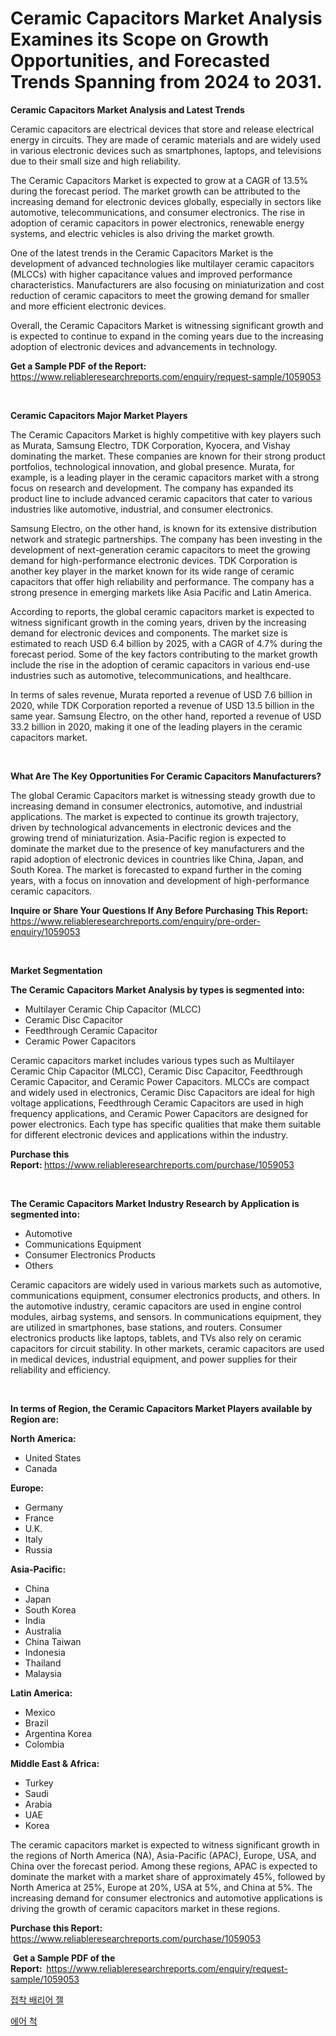 <p><h1>Ceramic Capacitors Market Analysis Examines its Scope on Growth Opportunities, and Forecasted Trends Spanning from 2024 to 2031.</h1></p><p><strong>Ceramic Capacitors Market Analysis and Latest Trends</strong></p>
<p><p>Ceramic capacitors are electrical devices that store and release electrical energy in circuits. They are made of ceramic materials and are widely used in various electronic devices such as smartphones, laptops, and televisions due to their small size and high reliability.</p><p>The Ceramic Capacitors Market is expected to grow at a CAGR of 13.5% during the forecast period. The market growth can be attributed to the increasing demand for electronic devices globally, especially in sectors like automotive, telecommunications, and consumer electronics. The rise in adoption of ceramic capacitors in power electronics, renewable energy systems, and electric vehicles is also driving the market growth.</p><p>One of the latest trends in the Ceramic Capacitors Market is the development of advanced technologies like multilayer ceramic capacitors (MLCCs) with higher capacitance values and improved performance characteristics. Manufacturers are also focusing on miniaturization and cost reduction of ceramic capacitors to meet the growing demand for smaller and more efficient electronic devices.</p><p>Overall, the Ceramic Capacitors Market is witnessing significant growth and is expected to continue to expand in the coming years due to the increasing adoption of electronic devices and advancements in technology.</p></p>
<p><strong>Get a Sample PDF of the Report:&nbsp;</strong> <a href="https://www.reliableresearchreports.com/enquiry/request-sample/1059053">https://www.reliableresearchreports.com/enquiry/request-sample/1059053</a></p>
<p>&nbsp;</p>
<p><strong>Ceramic Capacitors Major Market Players</strong></p>
<p><p>The Ceramic Capacitors Market is highly competitive with key players such as Murata, Samsung Electro, TDK Corporation, Kyocera, and Vishay dominating the market. These companies are known for their strong product portfolios, technological innovation, and global presence. Murata, for example, is a leading player in the ceramic capacitors market with a strong focus on research and development. The company has expanded its product line to include advanced ceramic capacitors that cater to various industries like automotive, industrial, and consumer electronics.</p><p>Samsung Electro, on the other hand, is known for its extensive distribution network and strategic partnerships. The company has been investing in the development of next-generation ceramic capacitors to meet the growing demand for high-performance electronic devices. TDK Corporation is another key player in the market known for its wide range of ceramic capacitors that offer high reliability and performance. The company has a strong presence in emerging markets like Asia Pacific and Latin America.</p><p>According to reports, the global ceramic capacitors market is expected to witness significant growth in the coming years, driven by the increasing demand for electronic devices and components. The market size is estimated to reach USD 6.4 billion by 2025, with a CAGR of 4.7% during the forecast period. Some of the key factors contributing to the market growth include the rise in the adoption of ceramic capacitors in various end-use industries such as automotive, telecommunications, and healthcare.</p><p>In terms of sales revenue, Murata reported a revenue of USD 7.6 billion in 2020, while TDK Corporation reported a revenue of USD 13.5 billion in the same year. Samsung Electro, on the other hand, reported a revenue of USD 33.2 billion in 2020, making it one of the leading players in the ceramic capacitors market.</p></p>
<p>&nbsp;</p>
<p><strong>What Are The Key Opportunities For Ceramic Capacitors Manufacturers?</strong></p>
<p><p>The global Ceramic Capacitors market is witnessing steady growth due to increasing demand in consumer electronics, automotive, and industrial applications. The market is expected to continue its growth trajectory, driven by technological advancements in electronic devices and the growing trend of miniaturization. Asia-Pacific region is expected to dominate the market due to the presence of key manufacturers and the rapid adoption of electronic devices in countries like China, Japan, and South Korea. The market is forecasted to expand further in the coming years, with a focus on innovation and development of high-performance ceramic capacitors.</p></p>
<p><strong>Inquire or Share Your Questions If Any Before Purchasing This Report:</strong> <a href="https://www.reliableresearchreports.com/enquiry/pre-order-enquiry/1059053">https://www.reliableresearchreports.com/enquiry/pre-order-enquiry/1059053</a></p>
<p>&nbsp;</p>
<p><strong>Market Segmentation</strong></p>
<p><strong>The Ceramic Capacitors Market Analysis by types is segmented into:</strong></p>
<p><ul><li>Multilayer Ceramic Chip Capacitor (MLCC)</li><li>Ceramic Disc Capacitor</li><li>Feedthrough Ceramic Capacitor</li><li>Ceramic Power Capacitors</li></ul></p>
<p><p>Ceramic capacitors market includes various types such as Multilayer Ceramic Chip Capacitor (MLCC), Ceramic Disc Capacitor, Feedthrough Ceramic Capacitor, and Ceramic Power Capacitors. MLCCs are compact and widely used in electronics, Ceramic Disc Capacitors are ideal for high voltage applications, Feedthrough Ceramic Capacitors are used in high frequency applications, and Ceramic Power Capacitors are designed for power electronics. Each type has specific qualities that make them suitable for different electronic devices and applications within the industry.</p></p>
<p><strong>Purchase this Report:&nbsp;</strong><a href="https://www.reliableresearchreports.com/purchase/1059053">https://www.reliableresearchreports.com/purchase/1059053</a></p>
<p>&nbsp;</p>
<p><strong>The Ceramic Capacitors Market Industry Research by Application is segmented into:</strong></p>
<p><ul><li>Automotive</li><li>Communications Equipment</li><li>Consumer Electronics Products</li><li>Others</li></ul></p>
<p><p>Ceramic capacitors are widely used in various markets such as automotive, communications equipment, consumer electronics products, and others. In the automotive industry, ceramic capacitors are used in engine control modules, airbag systems, and sensors. In communications equipment, they are utilized in smartphones, base stations, and routers. Consumer electronics products like laptops, tablets, and TVs also rely on ceramic capacitors for circuit stability. In other markets, ceramic capacitors are used in medical devices, industrial equipment, and power supplies for their reliability and efficiency.</p></p>
<p>&nbsp;</p>
<p><strong>In terms of Region, the Ceramic Capacitors Market Players available by Region are:</strong></p>
<p>
    <p> <strong> North America: </strong>
        <ul>
            <li>United States</li>
            <li>Canada</li>
        </ul>
        </p> 
    <p> <strong> Europe: </strong>
        <ul>
            <li>Germany</li>
            <li>France</li>
            <li>U.K.</li>
            <li>Italy</li>
            <li>Russia</li>
        </ul>
        </p> 
    <p> <strong> Asia-Pacific: </strong>
        <ul>
            <li>China</li>
            <li>Japan</li>
            <li>South Korea</li>
            <li>India</li>
            <li>Australia</li>
            <li>China Taiwan</li>
            <li>Indonesia</li>
            <li>Thailand</li>
            <li>Malaysia</li>
        </ul>
        </p> 
    <p> <strong> Latin America: </strong>
        <ul>
            <li>Mexico</li>
            <li>Brazil</li>
            <li>Argentina Korea</li>
            <li>Colombia</li>
        </ul>
        </p> 
    <p> <strong> Middle East & Africa: </strong>
        <ul>
            <li>Turkey</li>
            <li>Saudi</li>
            <li>Arabia</li>
            <li>UAE</li>
            <li>Korea</li>
        </ul>
    </p>
    </p>
<p><p>The ceramic capacitors market is expected to witness significant growth in the regions of North America (NA), Asia-Pacific (APAC), Europe, USA, and China over the forecast period. Among these regions, APAC is expected to dominate the market with a market share of approximately 45%, followed by North America at 25%, Europe at 20%, USA at 5%, and China at 5%. The increasing demand for consumer electronics and automotive applications is driving the growth of ceramic capacitors market in these regions.</p></p>
<p><strong>Purchase this Report: </strong><a href="https://www.reliableresearchreports.com/purchase/1059053">https://www.reliableresearchreports.com/purchase/1059053</a></p>
<p>&nbsp;<strong>Get a Sample PDF of the Report:&nbsp;&nbsp;</strong><a href="https://www.reliableresearchreports.com/enquiry/request-sample/1059053">https://www.reliableresearchreports.com/enquiry/request-sample/1059053</a></p>
<p><strong></strong></p>
<p><p><a href="https://medium.com/@royerdmtyan906778/%EC%A0%91%EC%B0%A9%EB%B0%A9%EC%A7%80-%EA%B2%94-%EC%8B%9C%EC%9E%A5%EC%9D%80-%EC%8B%9C%EC%9E%A5-%EC%A0%90%EC%9C%A0%EC%9C%A8-%EC%8B%9C%EC%9E%A5-%ED%8A%B8%EB%A0%8C%EB%93%9C-%EB%B0%8F-%EC%8B%9C%EC%9E%A5-%EC%84%B1%EC%9E%A5%EC%97%90-%EB%8C%80%ED%95%9C-%EC%A0%95%EB%B3%B4%EB%A5%BC-%EC%A0%9C%EA%B3%B5%ED%95%A9%EB%8B%88%EB%8B%A4-7d0e37e51c0e">접착 배리어 젤</a></p><p><a href="https://github.com/vdhdwjyp90142/Market-Research-Report-List-1/blob/main/63693089977.md">에어 척</a></p></p>